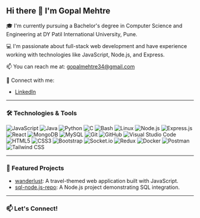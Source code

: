 ## Hi there 👋 I'm Gopal Mehtre

🎓 I'm currently pursuing a Bachelor's degree in Computer Science and Engineering at DY Patil International University, Pune.

💻 I'm passionate about full-stack web development and have experience working with technologies like JavaScript, Node.js, and Express.

📫 You can reach me at: gopalmehtre34@gmail.com

🔗 Connect with me:
- [LinkedIn](https://in.linkedin.com/in/gopal-mehtre-332a10257)

---

### 🛠️ Technologies & Tools

![JavaScript](https://img.shields.io/badge/-JavaScript-black?style=flat-square&logo=javascript)
![Java](https://img.shields.io/badge/-Java-black?style=flat-square&logo=java)
![Python](https://img.shields.io/badge/-Python-black?style=flat-square&logo=python)
![C](https://img.shields.io/badge/-C-black?style=flat-square&logo=c)
![Bash](https://img.shields.io/badge/-Bash-black?style=flat-square&logo=gnu-bash)
![Linux](https://img.shields.io/badge/-Linux-black?style=flat-square&logo=linux)
![Node.js](https://img.shields.io/badge/-Node.js-black?style=flat-square&logo=node.js)
![Express.js](https://img.shields.io/badge/-Express.js-black?style=flat-square&logo=express)
![React](https://img.shields.io/badge/-React-black?style=flat-square&logo=react)
![MongoDB](https://img.shields.io/badge/-MongoDB-black?style=flat-square&logo=mongodb)
![MySQL](https://img.shields.io/badge/-MySQL-black?style=flat-square&logo=mysql)
![Git](https://img.shields.io/badge/-Git-black?style=flat-square&logo=git)
![GitHub](https://img.shields.io/badge/-GitHub-black?style=flat-square&logo=github)
![Visual Studio Code](https://img.shields.io/badge/-VSCode-black?style=flat-square&logo=visual-studio-code)
![HTML5](https://img.shields.io/badge/-HTML5-black?style=flat-square&logo=html5)
![CSS3](https://img.shields.io/badge/-CSS3-black?style=flat-square&logo=css3)
![Bootstrap](https://img.shields.io/badge/-Bootstrap-black?style=flat-square&logo=bootstrap)
![Socket.io](https://img.shields.io/badge/-Socket.io-black?style=flat-square&logo=socketdotio)
![Redux](https://img.shields.io/badge/-Redux-black?style=flat-square&logo=redux&logoColor=764ABC)
![Docker](https://img.shields.io/badge/-Docker-black?style=flat-square&logo=docker)
![Postman](https://img.shields.io/badge/-Postman-black?style=flat-square&logo=postman)
![Tailwind CSS](https://img.shields.io/badge/-Tailwind%20CSS-black?style=flat-square&logo=tailwindcss)


---

### 📂 Featured Projects

- [wanderlust](https://github.com/gopalmehtre/wanderlust): A travel-themed web application built with JavaScript.
- [sql-node.js-repo](https://github.com/gopalmehtre/sql-node.js-repo): A Node.js project demonstrating SQL integration.

---

### 📫 Let's Connect!

